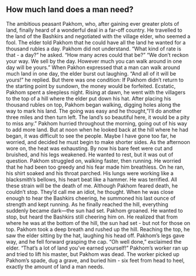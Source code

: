 ## How much land does a man need?

The ambitious peasant Pakhom, who, after
gaining ever greater plots of land, finally heard of a
wonderful deal in a far-off country. He travelled to the
land of the Bashkirs and negotiated with the village
elder, who seemed a fool. The elder told Pakhom that
he could have all the land he wanted for a thousand
rubles a day.
Pakhom did not understand. “What kind of
rate is that - a day?” he asked. “How many acres could
that be?”
“We don’t reckon your way. We sell by the day. However
much you can walk around in one day will be yours.”
When Pakhon expressed that a man can walk
around much land in one day, the elder burst out
laughing. “And all of it will be yours!” he replied. But
there was one condition: If Pakhom didn’t return to
the starting point by sundown, the money would be
forfeited.
Ecstatic, Pakhom spent a sleepless night. Rising
at dawn, he went with the villagers to the top of a hill
where the elder put down his hat. After placing his
thousand rubles on top, Pakhom began walking, digging
holes along the way to mark his land. The going was
easy and he thought,”I’ll do another three miles and
then turn left. The land’s so beautiful here, it would be
a pity to miss any.”
Pakhom hurried throughout the morning,
going out of his way to add more land. But at noon
when he looked back at the hill where he had began, it
was difficult to see the people. Maybe I have gone too
far, he worried, and decided he must begin to make
shorter sides. As the afternoon wore on, the heat was
exhausting. By now his bare feet were cut and bruished,
and his legs weakened. He wanted to rest, but it was out
of question.
Pakhom struggled on, walking faster, then
running. He worried that he had been too greedy and
his fear made him breathless. On he ran, his shirt soaked
and his throat parched. His lungs were working like a
blacksmith’s bellows, his heart beat like a hammer. He
was terrified.
All these strain will be the death of me.
Although Pakhom feared death, he couldn’t
stop. They’d call me an idiot, he thought. When he
was close enough to hear the Bashkirs cheering, he
summoned his last ounce of strength and kept running.
As he finally reached the hill, everything suddenly
became dark—the sun had set. Pakhom groaned. He
wanted to stop, but heard the Bashkirs still cheering
him on. He realized that from where he was at the
bottom of the hill, the sun had set - but not for those
on top. Pakhom took a deep breath and rushed up the
hill. Reaching the top, he saw the elder sitting by the
hat, laughing his head off. Pakhom’s legs gave way, and
he fell forward grasping the cap.
“Oh well done,” exclaimed the elder.
“That’s a lot of land you’ve earned yourself!”
Pakhom’s worker ran up and tried to lift his
master, but Pakhom was dead. The worker picked up
Pakhom’s spade, dug a grave, and buried him - six feet
from head to heel, exactly the amount of land a man
needs.
